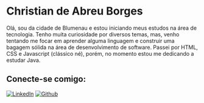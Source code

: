 # Christian de Abreu Borges

Olá, sou da cidade de Blumenau e estou iniciando meus estudos na área de tecnologia. Tenho muita curiosidade por diversos temas, mas, venho tentando me focar em aprender alguma linguagem e construir uma bagagem sólida na área de desenvolvimento de software. Passei por HTML, CSS e Javascript (clássico né), porém, no momento estou me dedicando a estudar Java.

## Conecte-se comigo: 
[![LinkedIn](https://img.shields.io/badge/LinkedIn-000?style=for-the-badge&logo=linkedin&logoColor=0e76a8 )](https://www.linkedin.com/in/christianborges01/)
[![Github](https://img.shields.io/badge/github-000?style=for-the-badge&logo=github&logoColor=BBB)](https://github.com/boorgees)


